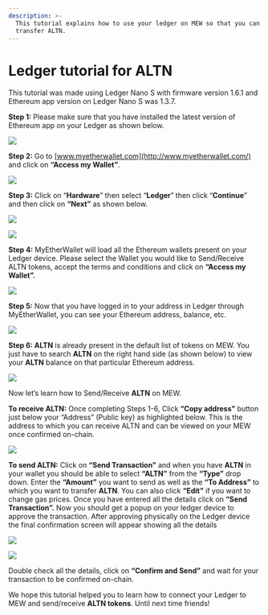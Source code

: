 ```yaml
---
description: >-
  This tutorial explains how to use your ledger on MEW so that you can vie and
  transfer ALTN.
---
```


# Ledger tutorial for ALTN

This tutorial was made using Ledger Nano S with firmware version 1.6.1 and Ethereum app version on Ledger Nano S was 1.3.7.

**Step 1:** Please make sure that you have installed the latest version of Ethereum app on your Ledger as shown below.

![](../.gitbook/assets/1%20%281%29.png)

**Step 2:** Go to [www.myetherwallet.com](http://www.myetherwallet.com/) and click on **“Access my Wallet”**.

![](../.gitbook/assets/2%20%281%29.png)

**Step 3:** Click on “**Hardware**” then select “**Ledger**” then click “**Continue**” and then click on **“Next”** as shown below.

![](../.gitbook/assets/3%20%282%29.png)

![](../.gitbook/assets/4%20%284%29.png)

**Step 4:** MyEtherWallet will load all the Ethereum wallets present on your Ledger device. Please select the Wallet you would like to Send/Receive ALTN tokens, accept the terms and conditions and click on **“Access my Wallet”.**

![](../.gitbook/assets/5.png)

**Step 5:** Now that you have logged in to your address in Ledger through MyEtherWallet, you can see your Ethereum address, balance, etc.

![](../.gitbook/assets/6%20%282%29.png)

**Step 6: ALTN** is already present in the default list of tokens on MEW. You just have to search **ALTN** on the right hand side \(as shown below\) to view your **ALTN** balance on that particular Ethereum address.

![](../.gitbook/assets/7%20%281%29.png)

Now let’s learn how to Send/Receive **ALTN** on MEW.

**To receive ALTN:** Once completing Steps 1-6, Click **“Copy address”** button just below your “Address” \(Public key\) as highlighted below. This is the address to which you can receive ALTN and can be viewed on your MEW once confirmed on-chain.

![](../.gitbook/assets/8%20%282%29.png)

**To send ALTN:** Click on **“Send Transaction”** and when you have **ALTN** in your wallet you should be able to select **“ALTN”** from the **“Type”** drop down. Enter the **“Amount”** you want to send as well as the **“To Address”** to which you want to transfer **ALTN**. You can also click **“Edit”** if you want to change gas prices. Once you have entered all the details click on **“Send Transaction”.** Now you should get a popup on your ledger device to approve the transaction. After approving physically on the Ledger device the final confirmation screen will appear showing all the details

![](../.gitbook/assets/9.png)

![](../.gitbook/assets/10%20%282%29.png)

Double check all the details, click on **“Confirm and Send”** and wait for your transaction to be confirmed on-chain.

We hope this tutorial helped you to learn how to connect your Ledger to MEW and send/receive **ALTN tokens**. Until next time friends!

